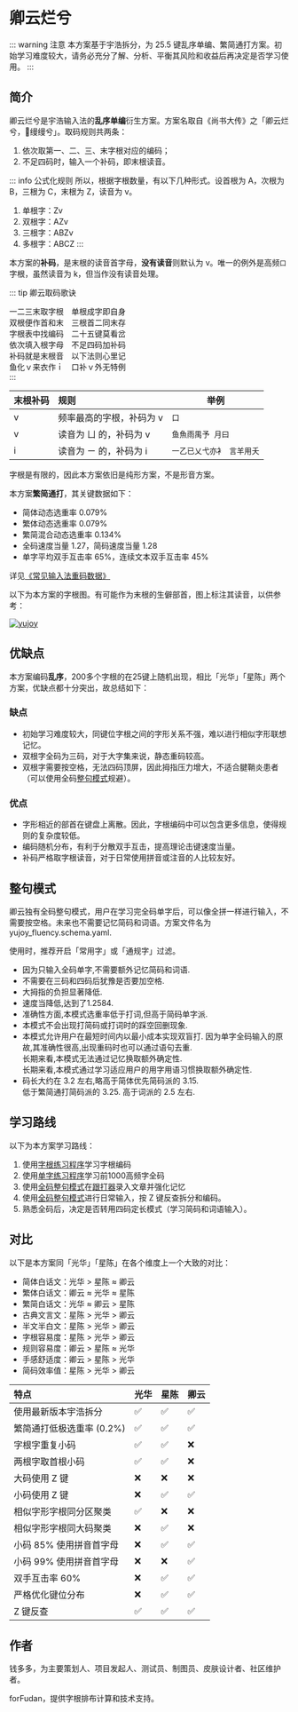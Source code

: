 # 卿云烂兮

::: warning 注意
本方案基于宇浩拆分，为 25.5 键乱序单编、繁简通打方案。初始学习难度较大，请务必充分了解、分析、平衡其风险和收益后再决定是否学习使用。
:::

## 简介

卿云烂兮是宇浩输入法的**乱序单编**衍生方案。方案名取自《尚书大传》之「卿云烂兮，𫄙缦缦兮」。取码规则共两条：

1. 依次取第一、二、三、末字根对应的编码；
2. 不足四码时，输入一个补码，即末根读音。

::: info 公式化规则
所以，根据字根数量，有以下几种形式。设首根为 A，次根为 B，三根为 C，末根为 Z，读音为 v。

1. 单根字：Zv
2. 双根字：AZv
3. 三根字：ABZv
4. 多根字：ABCZ
:::

本方案的**补码**，是末根的读音首字母，**没有读音**则默认为 v。唯一的例外是高频`口`字根，虽然读音为 k，但当作没有读音处理。

::: tip 卿云取码歌诀  

一二三末取字根　单根成字即自身  
双根便作首和末　三根首二同末存  
字根表中找编码　二十五键莫看岔  
依次填入根字母　不足四码加补码  
补码就是末根音　以下法则心里记  
鱼化ｖ来衣作ｉ　口补ｖ外无特例  
:::

| 末根补码 | 规则                     | 举例                      |
| :------- | :----------------------- | ------------------------- |
| v        | 频率最高的字根，补码为 v | `口`                      |
| v        | 读音为 ㄩ 的，补码为 v   | `鱼魚雨禺予 月曰`         |
| i        | 读音为 ㄧ 的，补码为 i   | `一乙已乂弋亦衤 言羊用夭` |

字根是有限的，因此本方案依旧是纯形方案，不是形音方案。

本方案**繁简通打**，其关键数据如下：

- 简体动态选重率 0.079%
- 繁体动态选重率 0.079%
- 繁简混合动态选重率 0.134%
- 全码速度当量 1.27，简码速度当量 1.28
- 单字平均双手互击率 65%，连续文本双手互击率 45%

详见[《常见输入法重码数据》](./statistics.md)

以下为本方案的字根图。有可能作为末根的生僻部首，图上标注其读音，以供参考：

[![yujoy](/yujoy.png)](/yujoy.png)

## 优缺点

本方案编码**乱序**，200多个字根的在25键上随机出现，相比「光华」「星陈」两个方案，优缺点都十分突出，故总结如下：

### 缺点

- 初始学习难度较大，同键位字根之间的字形关系不强，难以进行相似字形联想记忆。
- 双根字全码为三码，对于大字集来说，静态重码较高。
- 双根字需要按空格，无法四码顶屏，因此拇指压力增大，不适合腱鞘炎患者（可以使用全码[整句模式](#整句模式)规避）。

### 优点

- 字形相近的部首在键盘上离散。因此，字根编码中可以包含更多信息，使得规则的复杂度较低。
- 编码随机分布，有利于分散双手互击，提高理论击键速度当量。
- 补码严格取字根读音，对于日常使用拼音或注音的人比较友好。

## 整句模式

卿云独有全码整句模式，用户在学习完全码单字后，可以像全拼一样进行输入，不需要按空格。未来也不需要记忆简码和词语。方案文件名为 yujoy_fluency.schema.yaml.

使用时，推荐开启「常用字」或「通规字」过滤。

- 因为只输入全码单字,不需要额外记忆简码和词语.
- 不需要在三码和四码后犹豫是否要加空格.
- 大拇指的负担显著降低.
- 速度当降低,达到了1.2584.
- 准确性方面,本模式选重率低于打词,但高于简码单字派.
- 本模式不会出现打简码或打词时的踩空回删现象.
- 本模式允许用户在最短时间内以最小成本实现双盲打.
  因为单字全码输入的原故,其准确性很高,出现重码时也可以通过语句去重.  
  长期来看,本模式无法通过记忆换取额外确定性.  
  长期来看,本模式通过学习适应用户的用字用语习惯换取额外确定性.
- 码长大约在 3.2 左右,略高于简体优先简码派的 3.15.  
  低于繁简通打简码派的 3.25. 高于词派的 2.5 左右.  

## 学习路线

以下为本方案学习路线：

1. 使用[字根练习程序](../practice/root_joy.md)学习字根编码
1. 使用[单字练习程序](../practice/char_joy.md)学习前1000高频字全码
1. 使用[全码整句模式](#整句模式)在[跟打器](http://yupad.pages.dev/)录入文章并强化记忆
1. 使用[全码整句模式](#整句模式)进行日常输入，按 Z 键反查拆分和编码。
1. 熟悉全码后，决定是否转用四码定长模式（学习简码和词语输入）。

## 对比

以下是本方案同「光华」「星陈」在各个维度上一个大致的对比：

- 简体白话文：光华 > 星陈 ≈ 卿云
- 繁体白话文：卿云 ≈ 光华 ≈ 星陈
- 繁简白话文：光华 ≈ 卿云 > 星陈
- 古典文言文：星陈 > 光华 > 卿云
- 半文半白文：星陈 > 光华 > 卿云
- 字根容易度：星陈 > 光华 > 卿云
- 规则容易度：卿云 > 星陈 ≈ 光华
- 手感舒适度：卿云 > 星陈 > 光华
- 简码效率值：星陈 > 光华 > 卿云

| 特点                       | 光华 | 星陈 | 卿云 |
| :------------------------- | :--- | :--- | :--- |
| 使用最新版本宇浩拆分       | ✅    | ✅    | ✅    |
| 繁简通打低极选重率 (0.2%) | ✅    | ✅    | ✅    |
| 字根字重复小码             | ✅    | ✅    | ❌    |
| 两根字取首根小码           | ✅    | ✅    | ❌    |
| 大码使用 Z 键              | ❌    | ❌    | ❌    |
| 小码使用 Z 键              | ❌    | ✅    | ✅    |
| 相似字形字根同分区聚类     | ✅    | ❌    | ❌    |
| 相似字形字根同大码聚类     | ❌    | ✅    | ❌    |
| 小码 85% 使用拼音首字母   | ❌    | ✅    | ✅    |
| 小码 99% 使用拼音首字母   | ❌    | ❌    | ✅    |
| 双手互击率 60%            | ❌    | ✅    | ✅    |
| 严格优化键位分布           | ❌    | ✅    | ✅    |
| Z 键反查                   | ✅    | ✅    | ✅    |

## 作者

钱多多，为主要策划人、项目发起人、测试员、制图员、皮肤设计者、社区维护者。

forFudan，提供字根排布计算和技术支持。
